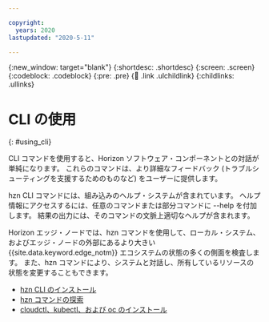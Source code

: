 ```yaml
---

copyright:
  years: 2020
lastupdated: "2020-5-11"

---
```


{:new_window: target="blank"}
{:shortdesc: .shortdesc}
{:screen: .screen}
{:codeblock: .codeblock}
{:pre: .pre}
{:child: .link .ulchildlink}
{:childlinks: .ullinks}

# CLI の使用
{: #using_cli}

CLI コマンドを使用すると、Horizon ソフトウェア・コンポーネントとの対話が単純になります。 これらのコマンドは、より詳細なフィードバック (トラブルシューティングを支援するためのものなど) をユーザーに提供します。

hzn CLI コマンドには、組み込みのヘルプ・システムが含まれています。 ヘルプ情報にアクセスするには、任意のコマンドまたは部分コマンドに --help を付加します。 結果の出力には、そのコマンドの文脈上適切なヘルプが含まれます。

Horizon エッジ・ノードでは、hzn コマンドを使用して、ローカル・システム、およびエッジ・ノードの外部にあるより大きい {{site.data.keyword.edge_notm}} エコシステムの状態の多くの側面を検査します。 また、hzn コマンドにより、システムと対話し、所有しているリソースの状態を変更することもできます。

* [hzn CLI のインストール](../installing/hzn_cli.md)
* [hzn コマンドの探索](../installing/exploring_hzn.md)
* [cloudctl、kubectl、および oc のインストール](../installing/cloudctl_oc_cli.md)
